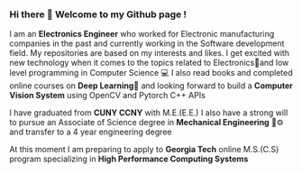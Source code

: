 ### Hi there 👋 Welcome to my Github page !
I am an <b>Electronics Engineer</b> who worked for Electronic manufacturing companies in the past and currently working in the Software development field.  My repositories are based on my interests and likes. I get excited with new technology when it comes to the topics related to Electronics🪫and low level programming in Computer Science 💻 I also read books and completed online courses on <b>Deep Learning</b>🧠 and looking forward to build a <b>Computer Vision System</b> using OpenCV and Pytorch C++ APIs

I have graduated from <b>CUNY CCNY</b> with M.E.(E.E.) I also have a strong will to pursue an Associate of Science degree in <b>Mechanical Engineering</b> 🚜⚙️ and transfer to a 4 year engineering degree

At this moment I am preparing to apply to <b>Georgia Tech</b> online M.S.(C.S) program specializing in <b>High Performance Computing Systems </b> 

